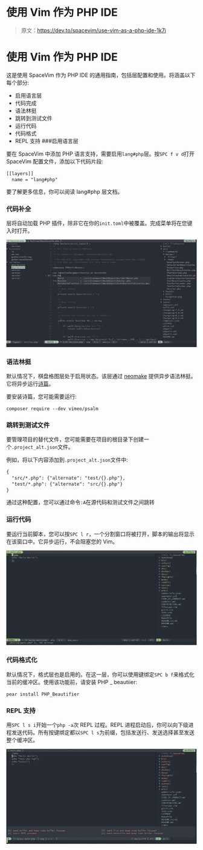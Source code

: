 # 使用 Vim 作为 PHP IDE

> 原文：<https://dev.to/spacevim/use-vim-as-a-php-ide-1k7i>

# 使用 Vim 作为 PHP IDE

这是使用 SpaceVim 作为 PHP IDE 的通用指南，包括层配置和使用。将涵盖以下每个部分:

*   启用语言层
*   代码完成
*   语法林挺
*   跳转到测试文件
*   运行代码
*   代码格式
*   REPL 支持 ###启用语言层

要在 SpaceVim 中添加 PHP 语言支持，需要启用`lang#php`层。按`SPC f v d`打开 SpaceVim 配置文件，添加以下代码片段:

```
[[layers]]
  name = "lang#php" 
```

要了解更多信息，你可以阅读 lang#php 层文档。

### 代码补全

层将自动加载 PHP 插件，除非它在你的`init.toml`中被覆盖。完成菜单将在您键入时打开。

[![phpide](img/735e0715b4114507f70747abe97fd6e7.png)](https://res.cloudinary.com/practicaldev/image/fetch/s--EvnmuV1y--/c_limit%2Cf_auto%2Cfl_progressive%2Cq_auto%2Cw_880/https://user-images.githubusercontent.com/13142418/57497567-c6948480-730a-11e9-95ec-e44bf6e79984.png)

### 语法林挺

默认情况下，棋盘格图层处于启用状态。该层通过 [neomake](https://github.com/neomake/neomake) 提供异步语法林挺。它将异步运行[诗篇](https://github.com/vimeo/psalm)。

要安装诗篇，您可能需要运行:

```
composer require --dev vimeo/psalm 
```

### 跳转到测试文件

要管理项目的替代文件，您可能需要在项目的根目录下创建一个`.project_alt.json`文件。

例如，将以下内容添加到`.project_alt.json`文件中:

```
{
  "src/*.php": {"alternate": "test/{}.php"},
  "test/*.php": {"alternate": "src/{}.php"}
} 
```

通过这种配置，您可以通过命令`:A`在源代码和测试文件之间跳转

### 运行代码

要运行当前脚本，您可以按`SPC l r`，一个分割窗口将被打开，脚本的输出将显示在该窗口中。它异步运行，不会阻塞您的 Vim。

[![phpcoderunner](img/df316e56ca2141369123bd186fddf3ec.png)](https://res.cloudinary.com/practicaldev/image/fetch/s--b-HWU_ao--/c_limit%2Cf_auto%2Cfl_progressive%2Cq_66%2Cw_880/https://user-images.githubusercontent.com/13142418/57496602-79aeaf00-7306-11e9-8c18-32f00bd28307.gif)

### 代码格式化

默认情况下，格式层也是启用的。在这一层，你可以使用键绑定`SPC b f`来格式化当前的缓冲区。使用该功能前，请安装 PHP _ beautiier:

```
pear install PHP_Beautifier 
```

### REPL 支持

用`SPC l s i`开始一个`php -a`次 REPL 过程。REPL 进程启动后，你可以向下级进程发送代码。所有按键绑定都以`SPC l s`为前缀，包括发送行、发送选择甚至发送整个缓冲区。

[![phprepl](img/4b054f599cba99e01ace3e58a400de9c.png)](https://res.cloudinary.com/practicaldev/image/fetch/s--HnHHBbbf--/c_limit%2Cf_auto%2Cfl_progressive%2Cq_66%2Cw_880/https://user-images.githubusercontent.com/13142418/57497156-0ce8e400-7309-11e9-8628-da42d6f8432e.gif)
